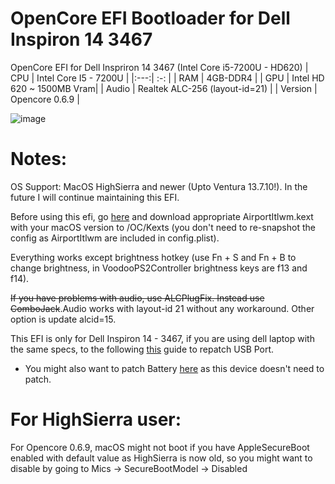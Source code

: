 # OpenCore EFI Bootloader for Dell Inspiron 14 3467
OpenCore EFI for Dell Inspriron 14 3467 (Intel Core i5-7200U - HD620)
| CPU | Intel Core I5 - 7200U |
|:---:| :-:                   |
| RAM | 4GB-DDR4              |
| GPU | Intel HD 620 ~ 1500MB Vram|
| Audio | Realtek ALC-256 (layout-id=21) |
| Version | Opencore 0.6.9 |

![image](https://user-images.githubusercontent.com/57698887/119744931-47edee00-beb7-11eb-9d00-054610c87f8a.png)

# Notes:
OS Support: MacOS HighSierra and newer (Upto Ventura 13.7.10!). In the future I will continue maintaining this EFI.

Before using this efi, go [here](https://github.com/OpenIntelWireless/itlwm/releases/) and download appropriate AirportItlwm.kext with your macOS version to /OC/Kexts (you don't need to re-snapshot the config as AirportItlwm are included in config.plist).

Everything works except brightness hotkey (use Fn + S and Fn + B to change brightness, in VoodooPS2Controller brightness keys are f13 and f14).

~~If you have problems with audio, use ALCPlugFix. Instead use ComboJack~~.Audio works with layout-id 21 without any workaround. Other option is update alcid=15.

This EFI is only for Dell Inspiron 14 - 3467, if you are using dell laptop with the same specs, to the following [this](https://dortania.github.io/OpenCore-Post-Install/usb/) guide to repatch USB Port.

* You might also want to patch Battery [here](https://dortania.github.io/OpenCore-Post-Install/laptop-specific/battery.html#dsdt-patching) as this device doesn't need to patch.

# For HighSierra user:

For Opencore 0.6.9, macOS might not boot if you have AppleSecureBoot enabled with default value as HighSierra is now old, so you might want to disable by going to Mics -> SecureBootModel -> Disabled
